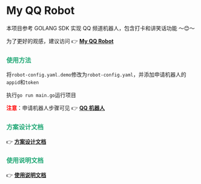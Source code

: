 # My QQ Robot

本项目参考 GOLANG SDK 实现 QQ 频道机器人，包含打卡和讲笑话功能 ～😊～

为了更好的观感，建议访问 👉 **[My QQ Robot](https://lfool.github.io/my-qq-robot/)**

### <font color=#1FA774>使用方法</font>

将`robot-config.yaml.demo`修改为`robot-config.yaml`，并添加申请机器人的`appid`和`token`

执行`go run main.go`运行项目

**<font color='red'>注意</font>**：申请机器人步骤可见 👉 **[QQ 机器人](https://bot.q.qq.com/wiki/)**

### <font color=#1FA774>方案设计文档</font>

👉 **[方案设计文档](./doc/方案设计文档.html)**

### <font color=#1FA774>使用说明文档</font>

👉 **[使用说明文档](./doc/使用说明文档.html)**
